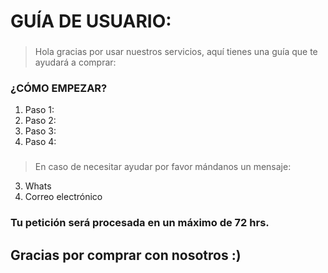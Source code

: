 # GUÍA DE USUARIO:


### 
>Hola gracias por usar nuestros servicios, aquí tienes una guía que te ayudará a comprar:

### ¿CÓMO EMPEZAR?
1. Paso 1:
2. Paso 2:
3. Paso 3:
4. Paso 4:
### 
> En caso de necesitar ayudar por favor mándanos un mensaje:
3. Whats
4. Correo electrónico

### Tu petición será procesada en un máximo de 72 hrs.
## Gracias por comprar con nosotros :)




